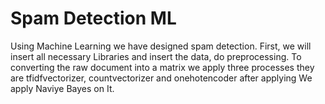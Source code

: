 # Spam Detection ML
<p>Using Machine Learning we have designed spam detection. First, we will insert all necessary Libraries and insert the data, do preprocessing. To converting the raw document into a matrix we apply three processes they are tfidfvectorizer, countvectorizer and onehotencoder after applying We apply Naviye Bayes on It. </p>

